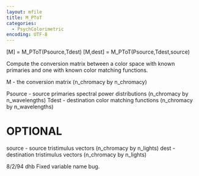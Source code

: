```yaml
---
layout: mfile
title: M_PToT
categories:
  - PsychColorimetric
encoding: UTF-8
---
```


[M] = M\_PToT(Psource,Tdest)
[M,dest] = M\_PToT(Psource,Tdest,source)

Compute the conversion matrix between a color
space with known primaries and one with known
color matching functions.

M - the conversion matrix
 (n\_chromacy by n\_chromacy)

Psource - source primaries spectral power distributions
 (n\_chromacy by n\_wavelengths)
Tdest - destination color matching functions
 (n\_chromacy by n\_wavelengths)

# OPTIONAL
source - source tristimulus vectors
 (n\_chromacy by n\_lights)
dest - destination tristimulus vectors
 (n\_chromacy by n\_lights)

8/2/94      dhb     Fixed variable name bug.